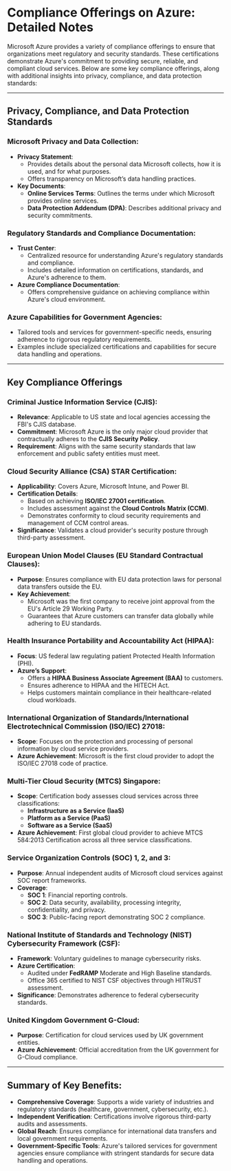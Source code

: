 # Compliance Offerings on Azure: Detailed Notes

Microsoft Azure provides a variety of compliance offerings to ensure that organizations meet regulatory and security standards. These certifications demonstrate Azure's commitment to providing secure, reliable, and compliant cloud services. Below are some key compliance offerings, along with additional insights into privacy, compliance, and data protection standards:

---

## **Privacy, Compliance, and Data Protection Standards**

### **Microsoft Privacy and Data Collection**:
- **Privacy Statement**:
  - Provides details about the personal data Microsoft collects, how it is used, and for what purposes.
  - Offers transparency on Microsoft’s data handling practices.
- **Key Documents**:
  - **Online Services Terms**: Outlines the terms under which Microsoft provides online services.
  - **Data Protection Addendum (DPA)**: Describes additional privacy and security commitments.

### **Regulatory Standards and Compliance Documentation**:
- **Trust Center**:
  - Centralized resource for understanding Azure's regulatory standards and compliance.
  - Includes detailed information on certifications, standards, and Azure's adherence to them.
- **Azure Compliance Documentation**:
  - Offers comprehensive guidance on achieving compliance within Azure's cloud environment.

### **Azure Capabilities for Government Agencies**:
- Tailored tools and services for government-specific needs, ensuring adherence to rigorous regulatory requirements.
- Examples include specialized certifications and capabilities for secure data handling and operations.

---

## **Key Compliance Offerings**

### **Criminal Justice Information Service (CJIS)**:
- **Relevance**: Applicable to US state and local agencies accessing the FBI's CJIS database.
- **Commitment**: Microsoft Azure is the only major cloud provider that contractually adheres to the **CJIS Security Policy**.
- **Requirement**: Aligns with the same security standards that law enforcement and public safety entities must meet.

### **Cloud Security Alliance (CSA) STAR Certification**:
- **Applicability**: Covers Azure, Microsoft Intune, and Power BI.
- **Certification Details**:
  - Based on achieving **ISO/IEC 27001 certification**.
  - Includes assessment against the **Cloud Controls Matrix (CCM)**.
  - Demonstrates conformity to cloud security requirements and management of CCM control areas.
- **Significance**: Validates a cloud provider's security posture through third-party assessment.

### **European Union Model Clauses (EU Standard Contractual Clauses)**:
- **Purpose**: Ensures compliance with EU data protection laws for personal data transfers outside the EU.
- **Key Achievement**:
  - Microsoft was the first company to receive joint approval from the EU's Article 29 Working Party.
  - Guarantees that Azure customers can transfer data globally while adhering to EU standards.

### **Health Insurance Portability and Accountability Act (HIPAA)**:
- **Focus**: US federal law regulating patient Protected Health Information (PHI).
- **Azure’s Support**:
  - Offers a **HIPAA Business Associate Agreement (BAA)** to customers.
  - Ensures adherence to HIPAA and the HITECH Act.
  - Helps customers maintain compliance in their healthcare-related cloud workloads.

### **International Organization of Standards/International Electrotechnical Commission (ISO/IEC) 27018**:
- **Scope**: Focuses on the protection and processing of personal information by cloud service providers.
- **Azure Achievement**: Microsoft is the first cloud provider to adopt the ISO/IEC 27018 code of practice.

### **Multi-Tier Cloud Security (MTCS) Singapore**:
- **Scope**: Certification body assesses cloud services across three classifications:
  - **Infrastructure as a Service (IaaS)**
  - **Platform as a Service (PaaS)**
  - **Software as a Service (SaaS)**
- **Azure Achievement**: First global cloud provider to achieve MTCS 584:2013 Certification across all three service classifications.

### **Service Organization Controls (SOC) 1, 2, and 3**:
- **Purpose**: Annual independent audits of Microsoft cloud services against SOC report frameworks.
- **Coverage**:
  - **SOC 1**: Financial reporting controls.
  - **SOC 2**: Data security, availability, processing integrity, confidentiality, and privacy.
  - **SOC 3**: Public-facing report demonstrating SOC 2 compliance.

### **National Institute of Standards and Technology (NIST) Cybersecurity Framework (CSF)**:
- **Framework**: Voluntary guidelines to manage cybersecurity risks.
- **Azure Certification**:
  - Audited under **FedRAMP** Moderate and High Baseline standards.
  - Office 365 certified to NIST CSF objectives through HITRUST assessment.
- **Significance**: Demonstrates adherence to federal cybersecurity standards.

### **United Kingdom Government G-Cloud**:
- **Purpose**: Certification for cloud services used by UK government entities.
- **Azure Achievement**: Official accreditation from the UK government for G-Cloud compliance.

---

## **Summary of Key Benefits**:
- **Comprehensive Coverage**: Supports a wide variety of industries and regulatory standards (healthcare, government, cybersecurity, etc.).
- **Independent Verification**: Certifications involve rigorous third-party audits and assessments.
- **Global Reach**: Ensures compliance for international data transfers and local government requirements.
- **Government-Specific Tools**: Azure's tailored services for government agencies ensure compliance with stringent standards for secure data handling and operations.
